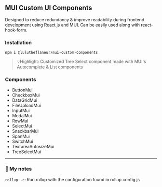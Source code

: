 ## MUI Custom UI Components

Designed to reduce redundancy & improve readability during frontend development using React.js and MUI. Can be easily
used along with react-hook-form.

### Installation

```
npm i @lulutheflaneur/mui-custom-components
```

> 💡Highlight: Customized Tree Select component made with MUI's Autocomplete & List components

### Components

- ButtonMui
- CheckboxMui
- DataGridMui
- FileUploadMui
- InputMui
- ModalMui
- RowMui
- SelectMui
- SnackbarMui
- SpanMui
- SwitchMui
- TextareaAutosizeMui
- TreeSelectMui

----------------

### 🦔 My notes

`rollup -c`: Run rollup with the configuration found in rollup.config.js

